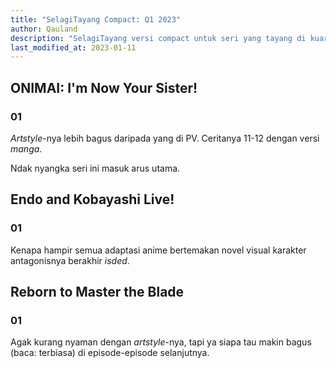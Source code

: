 ```yaml
---
title: "SelagiTayang Compact: Q1 2023"
author: Qauland
description: "SelagiTayang versi compact untuk seri yang tayang di kuartal pertama 2023."
last_modified_at: 2023-01-11
---
```


## ONIMAI: I'm Now Your Sister!

### 01

*Artstyle*-nya lebih bagus daripada yang di PV. Ceritanya 11-12 dengan versi *manga*.

Ndak nyangka seri ini masuk arus utama.

## Endo and Kobayashi Live!

### 01

Kenapa hampir semua adaptasi anime bertemakan novel visual karakter antagonisnya berakhir *isded*.

## Reborn to Master the Blade

### 01

Agak kurang nyaman dengan *artstyle*-nya, tapi ya siapa tau makin bagus (baca: terbiasa) di episode-episode selanjutnya.
